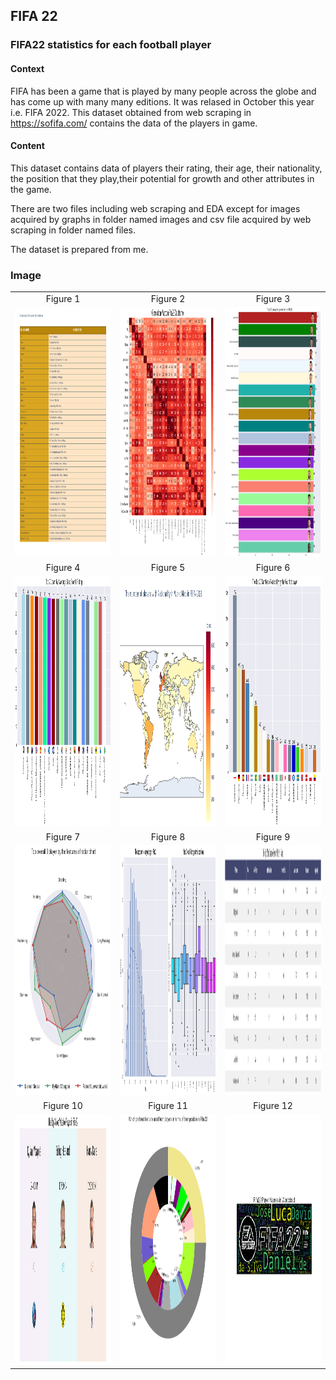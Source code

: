 ## FIFA 22
### FIFA22 statistics for each football player

#### Context
FIFA has been a game that is played by many people across the globe and has come up with many many editions. It was relased in October this year i.e. FIFA 2022. This dataset obtained from web scraping in https://sofifa.com/ contains the data of the players in game.

#### Content
This dataset contains data of players their rating, their age, their nationality, the position that they play,their potential for growth and other attributes in the game.


There are two files including web scraping and EDA except for images acquired by graphs in folder named images and csv file acquired by web scraping in folder named files.

The dataset is prepared from me.


### Image

<table style="border: 0px;">
  <tr>
     <td align="center"> Figure 1 </td>
     <td align="center"> Figure 2 </td>
     <td align="center"> Figure 3 </td>
  </tr>
  <tr>
    <td><img width="600" height="400" src ="https://github.com/Rapter1990/Data-Visualization-Examples/blob/master/Fifa%202022/images/image1.png"></td>
    <td><img width="600" height="400" src ="https://github.com/Rapter1990/Data-Visualization-Examples/blob/master/Fifa%202022/images/image2.png"></td>
    <td><img width="600" height="400" src ="https://github.com/Rapter1990/Data-Visualization-Examples/blob/master/Fifa%202022/images/image3.png"></td>
  </tr>
  <tr>
     <td align="center"> Figure 4 </td>
     <td align="center"> Figure 5 </td>
     <td align="center"> Figure 6 </td>
  </tr>
  <tr>
    <td><img width="600" height="400" src ="https://github.com/Rapter1990/Data-Visualization-Examples/blob/master/Fifa%202022/images/image4.png"></td>
    <td><img width="600" height="400" src ="https://github.com/Rapter1990/Data-Visualization-Examples/blob/master/Fifa%202022/images/image5.png"></td>
    <td><img width="600" height="400" src ="https://github.com/Rapter1990/Data-Visualization-Examples/blob/master/Fifa%202022/images/image6.png"></td>
  </tr>
  <tr>
     <td align="center"> Figure 7 </td>
     <td align="center"> Figure 8 </td>
     <td align="center"> Figure 9 </td>
  </tr>
  <tr>
    <td><img width="600" height="400" src ="https://github.com/Rapter1990/Data-Visualization-Examples/blob/master/Fifa%202022/images/image7.png"></td>
    <td><img width="600" height="400" src ="https://github.com/Rapter1990/Data-Visualization-Examples/blob/master/Fifa%202022/images/image8.png"></td>
    <td><img width="600" height="400" src ="https://github.com/Rapter1990/Data-Visualization-Examples/blob/master/Fifa%202022/images/image9.png"></td>
  </tr>
  <tr>
     <td align="center"> Figure 10 </td>
     <td align="center"> Figure 11 </td>
     <td align="center"> Figure 12 </td>
  </tr>
  <tr>
    <td><img width="600" height="400" src ="https://github.com/Rapter1990/Data-Visualization-Examples/blob/master/Fifa%202022/images/image10.png"></td>
    <td><img width="600" height="400" src ="https://github.com/Rapter1990/Data-Visualization-Examples/blob/master/Fifa%202022/images/image11.png"></td>
    <td><img width="600" height="400" src ="https://github.com/Rapter1990/Data-Visualization-Examples/blob/master/Fifa%202022/images/image12.png"></td>
  </tr>
</table>

